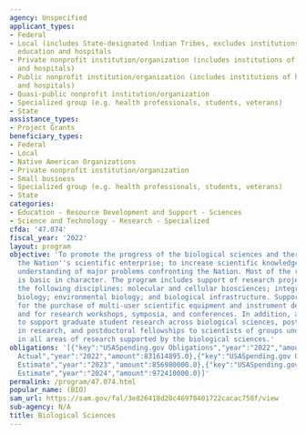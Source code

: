 ```yaml
---
agency: Unspecified
applicant_types:
- Federal
- Local (includes State-designated lndian Tribes, excludes institutions of higher
  education and hospitals
- Private nonprofit institution/organization (includes institutions of higher education
  and hospitals)
- Public nonprofit institution/organization (includes institutions of higher education
  and hospitals)
- Quasi-public nonprofit institution/organization
- Specialized group (e.g. health professionals, students, veterans)
- State
assistance_types:
- Project Grants
beneficiary_types:
- Federal
- Local
- Native American Organizations
- Private nonprofit institution/organization
- Small business
- Specialized group (e.g. health professionals, students, veterans)
- State
categories:
- Education - Resource Development and Support - Sciences
- Science and Technology - Research - Specialized
cfda: '47.074'
fiscal_year: '2022'
layout: program
objective: 'To promote the progress of the biological sciences and thereby strengthen
  the Nation''s scientific enterprise; to increase scientific knowledge and enhance
  understanding of major problems confronting the Nation. Most of the research supported
  is basic in character. The program includes support of research project grants in
  the following disciplines: molecular and cellular biosciences; integrative organismal
  biology; environmental biology; and biological infrastructure. Support is also provided
  for the purchase of multi-user scientific equipment and instrument development,
  and for research workshops, symposia, and conferences. In addition, awards are made
  to support graduate student research across biological sciences, postdoctoral fellowships
  in research, and postdoctoral fellowships to scientists of groups under-represented
  in all areas of research supported by the biological sciences.'
obligations: '[{"key":"USASpending.gov Obligations","year":"2022","amount":866258271.0},{"key":"SAM.gov
  Actual","year":"2022","amount":831614895.0},{"key":"USASpending.gov Obligations","year":"2023","amount":658127743.0},{"key":"SAM.gov
  Estimate","year":"2023","amount":856980000.0},{"key":"USASpending.gov Obligations","year":"2024","amount":0.0},{"key":"SAM.gov
  Estimate","year":"2024","amount":972410000.0}]'
permalink: /program/47.074.html
popular_name: (BIO)
sam_url: https://sam.gov/fal/3e826418d20c46978401722cacac750f/view
sub-agency: N/A
title: Biological Sciences
---
```

